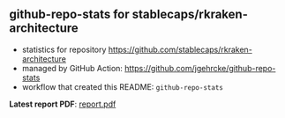 ## github-repo-stats for stablecaps/rkraken-architecture

- statistics for repository https://github.com/stablecaps/rkraken-architecture
- managed by GitHub Action: https://github.com/jgehrcke/github-repo-stats
- workflow that created this README: `github-repo-stats`

**Latest report PDF**: [report.pdf](https://github.com/stablecaps/rkraken-architecture/raw/github-repo-stats/stablecaps/rkraken-architecture/latest-report/report.pdf)

